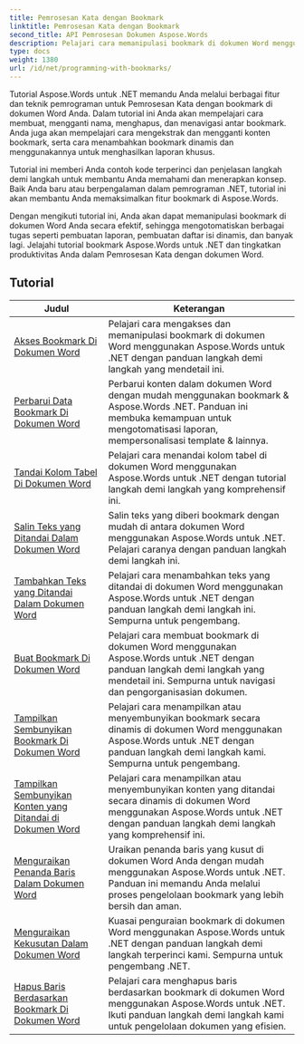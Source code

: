 ```yaml
---
title: Pemrosesan Kata dengan Bookmark
linktitle: Pemrosesan Kata dengan Bookmark
second_title: API Pemrosesan Dokumen Aspose.Words
description: Pelajari cara memanipulasi bookmark di dokumen Word menggunakan Aspose.Words untuk .NET. Tutorial memandu Anda melalui langkah-langkah untuk membuat, mengakses, dan mengedit bookmark di dokumen Word.
type: docs
weight: 1380
url: /id/net/programming-with-bookmarks/
---
```


Tutorial Aspose.Words untuk .NET memandu Anda melalui berbagai fitur dan teknik pemrograman untuk Pemrosesan Kata dengan bookmark di dokumen Word Anda. Dalam tutorial ini Anda akan mempelajari cara membuat, mengganti nama, menghapus, dan menavigasi antar bookmark. Anda juga akan mempelajari cara mengekstrak dan mengganti konten bookmark, serta cara menambahkan bookmark dinamis dan menggunakannya untuk menghasilkan laporan khusus.

Tutorial ini memberi Anda contoh kode terperinci dan penjelasan langkah demi langkah untuk membantu Anda memahami dan menerapkan konsep. Baik Anda baru atau berpengalaman dalam pemrograman .NET, tutorial ini akan membantu Anda memaksimalkan fitur bookmark di Aspose.Words.

Dengan mengikuti tutorial ini, Anda akan dapat memanipulasi bookmark di dokumen Word Anda secara efektif, sehingga mengotomatiskan berbagai tugas seperti pembuatan laporan, pembuatan daftar isi dinamis, dan banyak lagi. Jelajahi tutorial bookmark Aspose.Words untuk .NET dan tingkatkan produktivitas Anda dalam Pemrosesan Kata dengan dokumen Word.

 ## Tutorial
| Judul | Keterangan |
| --- | --- |
| [Akses Bookmark Di Dokumen Word](./access-bookmarks/) | Pelajari cara mengakses dan memanipulasi bookmark di dokumen Word menggunakan Aspose.Words untuk .NET dengan panduan langkah demi langkah yang mendetail ini. |
| [Perbarui Data Bookmark Di Dokumen Word](./update-bookmark-data/) | Perbarui konten dalam dokumen Word dengan mudah menggunakan bookmark & Aspose.Words .NET. Panduan ini membuka kemampuan untuk mengotomatisasi laporan, mempersonalisasi template & lainnya. |
| [Tandai Kolom Tabel Di Dokumen Word](./bookmark-table-columns/) | Pelajari cara menandai kolom tabel di dokumen Word menggunakan Aspose.Words untuk .NET dengan tutorial langkah demi langkah yang komprehensif ini. |
| [Salin Teks yang Ditandai Dalam Dokumen Word](./copy-bookmarked-text/) | Salin teks yang diberi bookmark dengan mudah di antara dokumen Word menggunakan Aspose.Words untuk .NET. Pelajari caranya dengan panduan langkah demi langkah ini. |
| [Tambahkan Teks yang Ditandai Dalam Dokumen Word](./append-bookmarked-text/) | Pelajari cara menambahkan teks yang ditandai di dokumen Word menggunakan Aspose.Words untuk .NET dengan panduan langkah demi langkah ini. Sempurna untuk pengembang. |
| [Buat Bookmark Di Dokumen Word](./create-bookmark/) | Pelajari cara membuat bookmark di dokumen Word menggunakan Aspose.Words untuk .NET dengan panduan langkah demi langkah yang mendetail ini. Sempurna untuk navigasi dan pengorganisasian dokumen. |
| [Tampilkan Sembunyikan Bookmark Di Dokumen Word](./show-hide-bookmarks/) | Pelajari cara menampilkan atau menyembunyikan bookmark secara dinamis di dokumen Word menggunakan Aspose.Words untuk .NET dengan panduan langkah demi langkah kami. Sempurna untuk pengembang. |
| [Tampilkan Sembunyikan Konten yang Ditandai di Dokumen Word](./show-hide-bookmarked-content/) | Pelajari cara menampilkan atau menyembunyikan konten yang ditandai secara dinamis di dokumen Word menggunakan Aspose.Words untuk .NET dengan panduan langkah demi langkah yang komprehensif ini. |
| [Menguraikan Penanda Baris Dalam Dokumen Word](./untangle-row-bookmarks/) | Uraikan penanda baris yang kusut di dokumen Word Anda dengan mudah menggunakan Aspose.Words untuk .NET. Panduan ini memandu Anda melalui proses pengelolaan bookmark yang lebih bersih dan aman. |
| [Menguraikan Kekusutan Dalam Dokumen Word](./untangle/) | Kuasai penguraian bookmark di dokumen Word menggunakan Aspose.Words untuk .NET dengan panduan langkah demi langkah terperinci kami. Sempurna untuk pengembang .NET. |
| [Hapus Baris Berdasarkan Bookmark Di Dokumen Word](./delete-row-by-bookmark/) | Pelajari cara menghapus baris berdasarkan bookmark di dokumen Word menggunakan Aspose.Words untuk .NET. Ikuti panduan langkah demi langkah kami untuk pengelolaan dokumen yang efisien. |